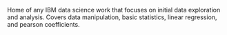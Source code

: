 Home of any IBM data science work that focuses on initial data exploration and analysis. Covers data manipulation, basic statistics, linear regression, and pearson coefficients.
